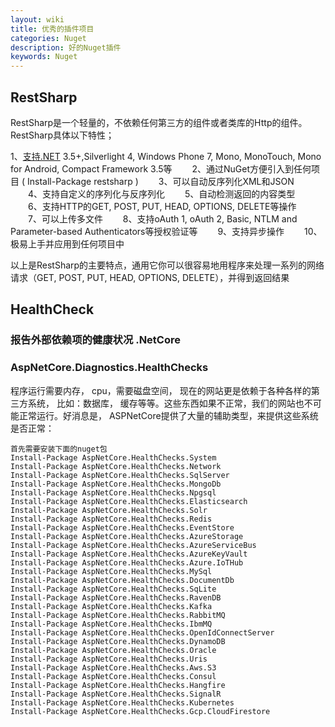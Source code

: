 ```yaml
---
layout: wiki
title: 优秀的插件项目
categories: Nuget
description: 好的Nuget插件
keywords: Nuget
---
```


## RestSharp

RestSharp是一个轻量的，不依赖任何第三方的组件或者类库的Http的组件。RestSharp具体以下特性；

1、[支持.NET](http://xn--ruu81c.net/) 3.5+,Silverlight 4, Windows Phone 7, Mono, MonoTouch, Mono for Android, Compact Framework 3.5等
　　2、通过NuGet方便引入到任何项目 ( Install-Package restsharp )
　　3、可以自动反序列化XML和JSON
　　4、支持自定义的序列化与反序列化
　　5、自动检测返回的内容类型
　　6、支持HTTP的GET, POST, PUT, HEAD, OPTIONS, DELETE等操作
　　7、可以上传多文件
　　8、支持oAuth 1, oAuth 2, Basic, NTLM and Parameter-based Authenticators等授权验证等
　　9、支持异步操作
　　10、极易上手并应用到任何项目中

以上是RestSharp的主要特点，通用它你可以很容易地用程序来处理一系列的网络请求（GET, POST, PUT, HEAD, OPTIONS, DELETE），并得到返回结果

## HealthCheck

### 报告外部依赖项的健康状况  .NetCore

### AspNetCore.Diagnostics.HealthChecks

程序运行需要内存， cpu，需要磁盘空间， 现在的网站更是依赖于各种各样的第三方系统， 比如：数据库， 缓存等等。这些东西如果不正常，我们的网站也不可能正常运行。好消息是， ASPNetCore提供了大量的辅助类型，来提供这些系统是否正常：

```
首先需要安装下面的nuget包
Install-Package AspNetCore.HealthChecks.System
Install-Package AspNetCore.HealthChecks.Network
Install-Package AspNetCore.HealthChecks.SqlServer
Install-Package AspNetCore.HealthChecks.MongoDb
Install-Package AspNetCore.HealthChecks.Npgsql
Install-Package AspNetCore.HealthChecks.Elasticsearch
Install-Package AspNetCore.HealthChecks.Solr
Install-Package AspNetCore.HealthChecks.Redis
Install-Package AspNetCore.HealthChecks.EventStore
Install-Package AspNetCore.HealthChecks.AzureStorage
Install-Package AspNetCore.HealthChecks.AzureServiceBus
Install-Package AspNetCore.HealthChecks.AzureKeyVault
Install-Package AspNetCore.HealthChecks.Azure.IoTHub
Install-Package AspNetCore.HealthChecks.MySql
Install-Package AspNetCore.HealthChecks.DocumentDb
Install-Package AspNetCore.HealthChecks.SqLite
Install-Package AspNetCore.HealthChecks.RavenDB
Install-Package AspNetCore.HealthChecks.Kafka
Install-Package AspNetCore.HealthChecks.RabbitMQ
Install-Package AspNetCore.HealthChecks.IbmMQ
Install-Package AspNetCore.HealthChecks.OpenIdConnectServer
Install-Package AspNetCore.HealthChecks.DynamoDB
Install-Package AspNetCore.HealthChecks.Oracle
Install-Package AspNetCore.HealthChecks.Uris
Install-Package AspNetCore.HealthChecks.Aws.S3
Install-Package AspNetCore.HealthChecks.Consul
Install-Package AspNetCore.HealthChecks.Hangfire
Install-Package AspNetCore.HealthChecks.SignalR
Install-Package AspNetCore.HealthChecks.Kubernetes
Install-Package AspNetCore.HealthChecks.Gcp.CloudFirestore

```

 